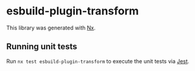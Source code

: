 # esbuild-plugin-transform

This library was generated with [Nx](https://nx.dev).

## Running unit tests

Run `nx test esbuild-plugin-transform` to execute the unit tests via [Jest](https://jestjs.io).
